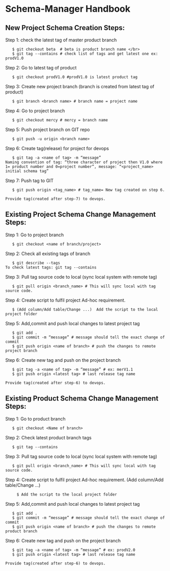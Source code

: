 # Schema-Manager Handbook

## New Project Schema Creation Steps:

Step 1: check the latest tag of master product branch </br>

       $ git checkout beta  # beta is product branch name </br>
       $ git tag --contains # check list of tags and get latest one ex: prodV1.0	

Step 2: Go to latest tag of product

       $ git checkout prodV1.0 #prodV1.0 is latest product tag

Step 3: Create new project branch (branch is created from latest tag of product)

       $ git branch <branch name> # branch name = project name

Step 4: Go to project branch

       $ git checkout mercy # mercy = branch name

Step 5: Push project branch on GIT repo

       $ git push -u origin <branch name> 

Step 6: Create tag(release) for project for devops

       $ git tag -a <name of tag> -m “message”
	Naming convention of tag: “three character of project then V1.0 where 1= product number and 0=project number”, message: “<project_name> initial schema tag”

Step 7: Push tag to GIT

       $ git push origin <tag_name> # tag_name= New tag created on step 6.

```Provide tag(created after step-7) to devops.```


## Existing Project Schema Change Management Steps:

Step 1: Go to project branch

       $ git checkout <name of branch/project> 

Step 2: Check all existing tags of branch

       $ git describe --tags
	To check latest tags: git tag --contains

Step 3: Pull tag source code to local (sync local system with remote tag)

       $ git pull origin <branch_name> # This will sync local with tag source code.

Step 4: Create script to fulfil project Ad-hoc requirement. 

       $ (Add column/Add table/Change ...)	Add the script to the local project folder

Step 5: Add,commit and push local changes to latest project tag

       $ git add .
       $ git commit -m “message” # message should tell the exact change of commit
       $ git push origin <name of branch> # push the changes to remote project branch

Step 6: Create new tag and push on the project branch

       $ git tag -a <name of tag> -m “message” # ex: merV1.1
       $ git push origin <latest tag> # last release tag name

```Provide tag(created after step-6) to devops.```


## Existing Product Schema Change Management Steps:


Step 1: Go to product branch

       $ git checkout <Name of branch>  

Step 2: Check latest product branch tags

       $ git tag --contains

Step 3: Pull tag source code to local (sync local system with remote tag)

       $ git pull origin <branch_name> # This will sync local with tag source code.

Step 4: Create script to fulfil project Ad-hoc requirement. (Add column/Add table/Change ...)

	     $ Add the script to the local project folder

Step 5: Add,commit and push local changes to latest project tag

       $ git add .
       $ git commit -m “message” # message should tell the exact change of commit
       $ git push origin <name of branch> # push the changes to remote product branch

Step 6: Create new tag and push on the project branch

       $ git tag -a <name of tag> -m “message” # ex: prodV2.0
       $ git push origin <latest tag> # last release tag name
       
```Provide tag(created after step-6) to devops.```
